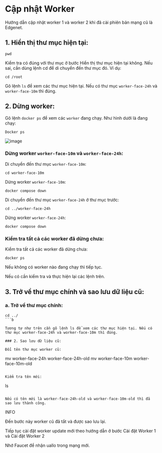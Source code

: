 

# Cập nhật Worker

Hướng dẫn cập nhật worker 1 và worker 2 khi đã cài phiên bản mạng cũ là Edgenet.

## 1. Hiển thị thư mục hiện tại:
```
pwd
```

Kiểm tra có đúng với thư mục ở bước Hiển thị thư mục hiện tại không. Nếu sai, cần dùng lệnh cd để di chuyển đến thư mục đó. Ví dụ:
```
cd /root
```

Gõ lệnh `ls` để xem các thư mục hiện tại. Nếu có thư mục `worker-face-24h` và `worker-face-10m` thì đúng.

## 2. Dừng worker:

Gõ lệnh `docker ps` để xem các `worker` đang chạy. Như hình dưới là đang chạy: 
```
Docker ps
```

![image](https://github.com/user-attachments/assets/50c979c9-4935-44ec-8e77-6261efb4ca2e)


### Dừng worker `worker-face-10m` và `worker-face-24h`:

Di chuyển đến thư mục `worker-face-10m`:

```
cd worker-face-10m
```

Dừng worker `worker-face-10m`:

```
docker compose down
```

Di chuyển đến thư mục `worker-face-24h` ở thư mục trước:

```
cd ../worker-face-24h
```

Dừng worker `worker-face-24h`:

```
docker compose down
```

### Kiểm tra tất cả các worker đã dừng chưa:

Kiểm tra tất cả các worker đã dừng chưa:

```
docker ps
```

Nếu không có worker nào đang chạy thì tiếp tục.

Nếu có cần kiểm tra và thực hiện lại các lệnh trên.


## 3. Trở về thư mục chính và sao lưu dữ liệu cũ:

### a. Trở về thư mục chính:

```
cd ../
```b

Tương tự như trên cần gõ lệnh ls để xem các thư mục hiện tại. Nếu có thư mục worker-face-24h và worker-face-10m thì đúng.

### 2. Sao lưu dữ liệu cũ:

Đổi tên thư mục worker cũ:
```
mv worker-face-24h worker-face-24h-old
mv worker-face-10m worker-face-10m-old
```

Kiểm tra tên mới:

```
ls
```

Nếu có tên mới là worker-face-24h-old và worker-face-10m-old thì đã sao lưu thành công.

```
INFO

Đến bước này worker cũ đã tắt và được sao lưu lại.

Tiếp tục cài đặt worker update mới theo hướng dẫn ở bước Cài đặt Worker 1 và Cài đặt Worker 2

Nhớ Faucet để nhận uallo trong mạng mới.
```
